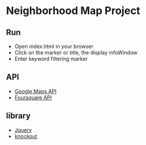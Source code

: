 # Neighborhood Map Project

## Run
- Open index.html in your browser
- Click on the marker or title, the display infoWindow
- Enter keyword filtering marker

## API
- [Google Maps API](https://developers.google.com/maps/)
- [Foursquare API](https://developer.foursquare.com/)

## library
- [Jquery](http://jquery.com/)
- [knockout](http://knockoutjs.com/)